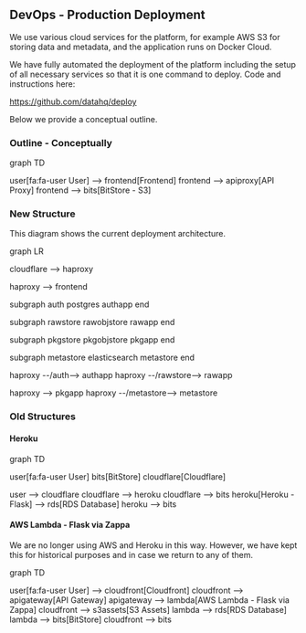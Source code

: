 ## DevOps - Production Deployment

We use various cloud services for the platform, for example AWS S3 for storing data and metadata, and the application runs on Docker Cloud.

We have fully automated the deployment of the platform including the setup of all necessary services so that it is one command to deploy. Code and instructions here:

https://github.com/datahq/deploy

Below we provide a conceptual outline.

### Outline - Conceptually

<div class="mermaid">
graph TD

  user[fa:fa-user User] --> frontend[Frontend]
  frontend --> apiproxy[API Proxy]
  frontend --> bits[BitStore - S3]
</div>

### New Structure

This diagram shows the current deployment architecture.

<div class="mermaid">
graph LR

cloudflare --> haproxy

haproxy --> frontend

subgraph auth
  postgres
  authapp
end

subgraph rawstore
  rawobjstore
  rawapp
end

subgraph pkgstore
  pkgobjstore
  pkgapp
end

subgraph metastore
  elasticsearch
  metastore
end

haproxy --/auth--> authapp
haproxy --/rawstore--> rawapp

haproxy --> pkgapp
haproxy --/metastore--> metastore
</div>

### Old Structures

#### Heroku

<div class="mermaid">
graph TD

  user[fa:fa-user User]
  bits[BitStore]
  cloudflare[Cloudflare]

  user --> cloudflare
  cloudflare --> heroku
  cloudflare --> bits
  heroku[Heroku - Flask] --> rds[RDS Database]
  heroku --> bits
</div>

#### AWS Lambda - Flask via Zappa

We are no longer using AWS and Heroku in this way. However, we have kept this for historical purposes and in case we return to any of them.

<div class="mermaid">
graph TD

  user[fa:fa-user User] --> cloudfront[Cloudfront]
  cloudfront --> apigateway[API Gateway]
  apigateway --> lambda[AWS Lambda - Flask via Zappa]
  cloudfront --> s3assets[S3 Assets]
  lambda --> rds[RDS Database]
  lambda --> bits[BitStore]
  cloudfront --> bits
</div>
